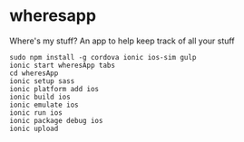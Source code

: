 # wheresapp
Where's my stuff?  An app to help keep track of all your stuff


```
sudo npm install -g cordova ionic ios-sim gulp
ionic start wheresApp tabs
cd wheresApp
ionic setup sass
ionic platform add ios
ionic build ios
ionic emulate ios
ionic run ios
ionic package debug ios
ionic upload
```